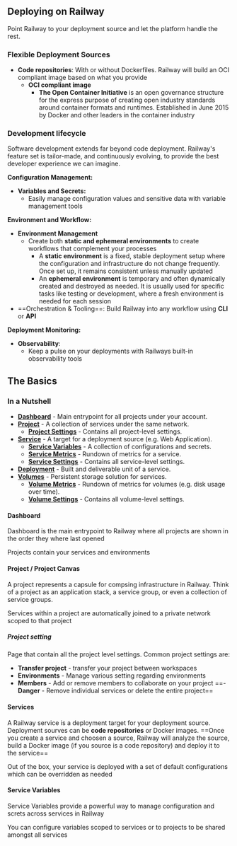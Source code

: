 
## Deploying on Railway

Point Railway to your deployment source and let the platform handle the rest.

### Flexible Deployment Sources
- **Code repositories**: With or without Dockerfiles. Railway will build an OCI compliant image based on what you provide
	- **OCI compliant image**
		- **The Open Container Initiative** is an open governance structure for the express purpose of creating open industry standards around container formats and runtimes. Established in June 2015 by Docker and other leaders in the container industry


### Development lifecycle

Software development extends far beyond code deployment. Railway's feature set is tailor-made, and continuously evolving, to provide the best developer experience we can imagine.

**Configuration Management:**
- **Variables and Secrets:**
	- Easily manage configuration values and sensitive data with variable management tools

**Environment and Workflow:**
- **Environment Management**
	- Create both **static and ephemeral environments** to create workflows that complement your processes
		- A **static environment** is a fixed, stable deployment setup where the configuration and infrastructure do not change frequently. Once set up, it remains consistent unless manually updated
		- An **ephemeral environment** is temporary and often dynamically created and destroyed as needed. It is usually used for specific tasks like testing or development, where a fresh environment is needed for each session
- ==Orchestration & Tooling==: Build Railway into any workflow using **CLI** or **API**

**Deployment Monitoring:**
- **Observability**:
	- Keep a pulse on your deployments with Railways built-in observability tools

## The Basics

### In a Nutshell

- **[Dashboard](https://docs.railway.app/overview/the-basics#dashboard--projects)** - Main entrypoint for all projects under your account.
- **[Project](https://docs.railway.app/overview/the-basics#project--project-canvas)** - A collection of services under the same network.
    - **[Project Settings](https://docs.railway.app/overview/the-basics#project-settings)** - Contains all project-level settings.
- **[Service](https://docs.railway.app/overview/the-basics#services)** - A target for a deployment source (e.g. Web Application).
    - **[Service Variables](https://docs.railway.app/overview/the-basics#service-variables)** - A collection of configurations and secrets.
    - **[Service Metrics](https://docs.railway.app/overview/the-basics#service-metrics)** - Rundown of metrics for a service.
    - **[Service Settings](https://docs.railway.app/overview/the-basics#service-settings)** - Contains all service-level settings.
- **[Deployment](https://docs.railway.app/overview/the-basics#deployments)** - Built and deliverable unit of a service.
- **[Volumes](https://docs.railway.app/overview/the-basics#volumes)** - Persistent storage solution for services.
    - **[Volume Metrics](https://docs.railway.app/overview/the-basics#volume-metrics)** - Rundown of metrics for volumes (e.g. disk usage over time).
    - **[Volume Settings](https://docs.railway.app/overview/the-basics#volume-settings)** - Contains all volume-level settings.

#### Dashboard
Dashboard is the main entrypoint to Railway where all projects are shown in the order they where last opened

Projects contain your services and environments

#### Project / Project Canvas

A project represents a capsule for compsing infrastructure in Railway. Think of a project as an application stack, a service group, or even a collection of service groups.

Services within a project are automatically joined to a private network scoped to that project
##### Project setting
Page that contain all the project level settings.
Common project settings are:
- **Transfer project** - transfer your project between workspaces
- **Environments** - Manage various setting regarding environments
- **Members** - Add or remove members to collaborate on your project
==- **Danger** - Remove individual services or delete the entire project==

#### Services

A Railway service is a deployment target for your deployment source. Deployment sourves can be **code repositories** or Docker images. ==Once you create a service and choosen a source, Railway will analyze the source, build a Docker image (if you source is a code repository) and deploy it to the service==

Out of the box, your service is deployed with a set of default configurations which can be overridden as needed

#### Service Variables

Service Variables provide a powerful way to manage configuration and screts across services in Railway

You can configure variables scoped to services or to projects to be shared amongst all services